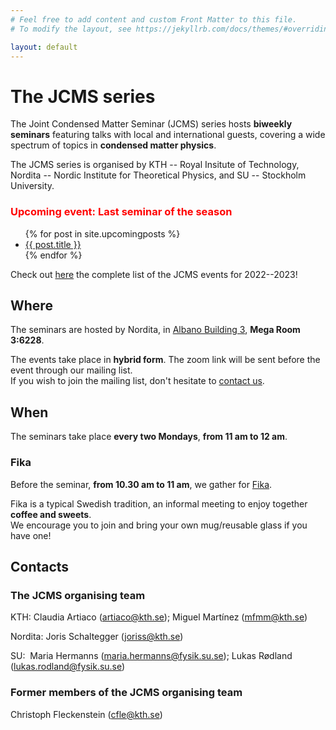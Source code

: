 ```yaml
---
# Feel free to add content and custom Front Matter to this file.
# To modify the layout, see https://jekyllrb.com/docs/themes/#overriding-theme-defaults

layout: default
---
```



# The JCMS series

The Joint Condensed Matter Seminar (JCMS) series hosts **biweekly seminars** featuring talks with local and international guests,
    covering a wide spectrum of topics in **condensed matter physics**.

The JCMS series is organised by KTH -- Royal Insitute of Technology, Nordita -- Nordic Institute for Theoretical Physics, and SU -- Stockholm University.
    
### <span style="color:red">Upcoming event: Last seminar of the season</span>
<ul>
  {% for post in site.upcomingposts %}
    <li>
      <a href="{{ post.url | prepend: site.baseurl }}">{{ post.title }}</a>
    </li>
  {% endfor %}
</ul>

Check out [here](./fullCalendar.html) the complete list of the JCMS events for 2022--2023!

## Where

The seminars are hosted by Nordita, in [Albano Building 3](https://campusalbano.se/view/79lbEXZtjqiYeCiUsAIAeG/open), **Mega Room 3:6228**. 

The events take place in **hybrid form**. The zoom link will be sent before the event through our mailing list. 
<br>
If you wish to join the mailing list, don't hesitate to [contact us](#contacts).

## When

The seminars take place **every two Mondays**, **from 11 am to 12 am**. 

### Fika

Before the seminar, **from 10.30 am to 11 am**, we gather for [Fika](https://www.swedishfood.com/fika).

Fika is a typical Swedish tradition, an informal meeting to enjoy together **coffee and sweets**. 
<br>
We encourage you to join and bring your own mug/reusable glass if you have one!


<h2 id="contacts">Contacts</h2>

### The JCMS organising team

KTH:
Claudia Artiaco ([artiaco@kth.se](mailto:artiaco@kth.se)); Miguel Martínez ([mfmm@kth.se](mailto:mfmm@kth.se))

Nordita:
Joris Schaltegger ([joriss@kth.se](mailto:joriss@kth.se))

SU: 
Maria Hermanns ([maria.hermanns@fysik.su.se](mailto:maria.hermanns@fysik.su.se)); Lukas Rødland ([lukas.rodland@fysik.su.se](mailto:lukas.rodland@fysik.su.se))
 
 
### Former members of the JCMS organising team

Christoph Fleckenstein ([cfle@kth.se](mailto:cfle@kth.se))

